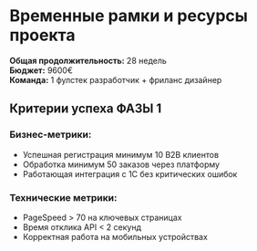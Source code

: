 # **Временные рамки и ресурсы проекта**

**Общая продолжительность:** 28 недель  
**Бюджет:** 9600€  
**Команда:** 1 фулстек разработчик + фриланс дизайнер

## **Критерии успеха ФАЗЫ 1**

### **Бизнес-метрики:**
- Успешная регистрация минимум 10 B2B клиентов
- Обработка минимум 50 заказов через платформу  
- Работающая интеграция с 1С без критических ошибок

### **Технические метрики:**
- PageSpeed > 70 на ключевых страницах
- Время отклика API < 2 секунд
- Корректная работа на мобильных устройствах
